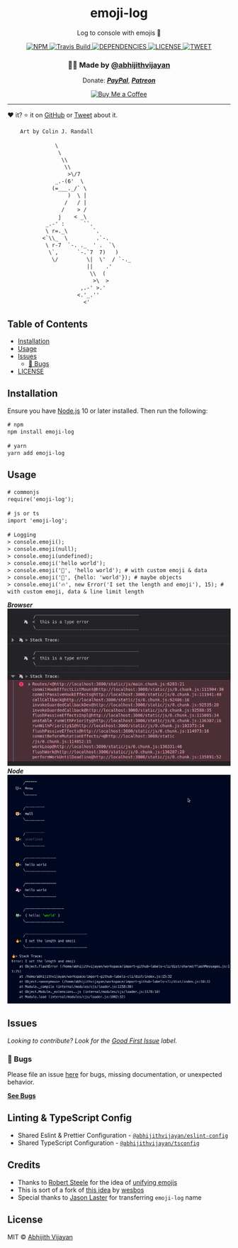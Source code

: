 <h1 align="center">emoji-log</h1>
<p align="center">Log to console with emojis 🦄</p>
<div align="center">
  <a href="https://www.npmjs.com/package/emoji-log">
    <img src="https://img.shields.io/npm/v/emoji-log" alt="NPM" />
  </a>
  <a href="https://travis-ci.org/abhijithvijayan/emoji-log">
    <img src="https://travis-ci.org/abhijithvijayan/emoji-log.svg?branch=master" alt="Travis Build" />
  </a>
  </a>
  <a href="https://david-dm.org/abhijithvijayan/emoji-log">
    <img src="https://img.shields.io/david/abhijithvijayan/emoji-log.svg?colorB=orange" alt="DEPENDENCIES" />
  </a>
  <a href="https://github.com/abhijithvijayan/emoji-log/blob/master/license">
    <img src="https://img.shields.io/github/license/abhijithvijayan/emoji-log.svg" alt="LICENSE" />
  </a>
  <a href="https://twitter.com/intent/tweet?text=Check%20out%20emoji-log%21%20by%20%40_abhijithv%0A%0ALog%20to%20console%20with%20emojis%20🦄%0Ahttps%3A%2F%2Fgithub.com%2Fabhijithvijayan%2Femoji-log%0A%0A%23console%20%23javascript%20%23typescript%20%23emoji%20%23npm">
     <img src="https://img.shields.io/twitter/url/http/shields.io.svg?style=social" alt="TWEET" />
  </a>
</div>
<h3 align="center">🙋‍♂️ Made by <a href="https://twitter.com/_abhijithv">@abhijithvijayan</a></h3>
<p align="center">
  Donate:
  <a href="https://www.paypal.me/iamabhijithvijayan" target='_blank'><i><b>PayPal</b></i></a>,
  <a href="https://www.patreon.com/abhijithvijayan" target='_blank'><i><b>Patreon</b></i></a>
</p>
<p align="center">
  <a href='https://www.buymeacoffee.com/abhijithvijayan' target='_blank'>
    <img height='36' style='border:0px;height:36px;' src='https://bmc-cdn.nyc3.digitaloceanspaces.com/BMC-button-images/custom_images/orange_img.png' border='0' alt='Buy Me a Coffee' />
  </a>
</p>
<hr />

❤️ it? ⭐️ it on [GitHub](https://github.com/abhijithvijayan/emoji-log/stargazers) or [Tweet](https://twitter.com/intent/tweet?text=Check%20out%20emoji-log%21%20by%20%40_abhijithv%0A%0ALog%20to%20console%20with%20emojis%20🦄%0Ahttps%3A%2F%2Fgithub.com%2Fabhijithvijayan%2Femoji-log%0A%0A%23console%20%23javascript%20%23typescript%20%23emoji%20%23npm) about it.

```
    Art by Colin J. Randall

               \
                \
                 \\
                  \\
                   >\/7
               _.-(6'  \
              (=___._/` \
                   )  \ |
                  /   / |
                 /    > /
                j    < _\
            _.-' :      ``.
            \ r=._\        `.
           <`\\_  \         .`-.
            \ r-7  `-. ._  ' .  `\
             \`,      `-.`7  7)   )
              \/         \|  \'  / `-._
                         ||    .'
                          \\  (
                           >\  >
                       ,.-' >.'
                      <.'_.''
                        <'
```

## Table of Contents

- [Installation](#installation)
- [Usage](#usage)
- [Issues](#issues)
  - [🐛 Bugs](#-bugs)
- [LICENSE](#license)

## Installation

Ensure you have [Node.js](https://nodejs.org) 10 or later installed. Then run the following:

```
# npm
npm install emoji-log

# yarn
yarn add emoji-log
```

## Usage

```
# commonjs
require('emoji-log');

# js or ts
import 'emoji-log';

# Logging
> console.emoji();
> console.emoji(null);
> console.emoji(undefined);
> console.emoji('hello world');
> console.emoji('🦄', 'hello world'); # with custom emoji & data
> console.emoji('🐸', {hello: 'world'}); # maybe objects
> console.emoji('🔥', new Error('I set the length and emoji'), 15); # with custom emoji, data & line limit length

```

***Browser***
<img src="browser.png" width="752">
<br />
***Node***
<img src="node.png" width="752">

## Issues

_Looking to contribute? Look for the [Good First Issue](https://github.com/abhijithvijayan/emoji-log/issues?q=is%3Aissue+is%3Aopen+sort%3Aupdated-desc+label%3A%22good+first+issue%22)
label._

### 🐛 Bugs

Please file an issue [here](https://github.com/abhijithvijayan/emoji-log/issues/new) for bugs, missing documentation, or unexpected behavior.

[**See Bugs**](https://github.com/abhijithvijayan/emoji-log/issues?q=is%3Aissue+is%3Aopen+sort%3Aupdated-desc+label%3A%22type%3A+bug%22)

## Linting & TypeScript Config

- Shared Eslint & Prettier Configuration - [`@abhijithvijayan/eslint-config`](https://www.npmjs.com/package/@abhijithvijayan/eslint-config)
- Shared TypeScript Configuration - [`@abhijithvijayan/tsconfig`](https://www.npmjs.com/package/@abhijithvijayan/tsconfig)

## Credits

- Thanks to [Robert Steele](https://antempus.dev/) for the idea of [unifying emojis](https://twitter.com/antempus/status/1255231242792042497)
- This is sort of a fork of [this idea](https://twitter.com/wesbos/status/1254836059109642240) by [wesbos](https://github.com/wesbos)
- Special thanks to [Jason Laster](https://github.com/jasonLaster) for transferring `emoji-log` name

## License

MIT © [Abhijith Vijayan](https://abhijithvijayan.in)
